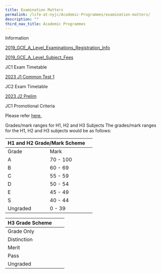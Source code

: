 ```yaml
---
title: Examination Matters
permalink: /life-at-nyjc/Academic-Programmes/examination-matters/
description: ""
third_nav_title: Academic Programmes
---
```

Information

[2019_GCE_A_Level_Examinations_Registration_Info](/files/2019_GCE_A_Level_Examinations_Registration_Info_for_Sch_Cddt_20190307102024.pdf)

[2019_GCE_A_Level_Subject_Fees](/files/2019_GCE_A_Level_Subject_Fees_20190313103231.pdf)


JC1 Exam Timetable

[2023 J1 Common Test 1](/files/2023%20j1%20ct%20tt_final_stud%202may.pdf)

JC2 Exam Timetable

[2023 J2 Prelim](/files/2023%20j2%20prelim%20tt_finalised_students_3aug.pdf)

JC1 Promotional Criteria

Please refer [here.](https://ogp-nyjc-staging.netlify.app/ny-parents/jc1-information/)


Grades/mark ranges for H1, H2 and H3 Subjects
The grades/mark ranges for the H1, H2 and H3 subjects would be as follows:

<table><thead><tr><th colspan="2">H1 and H2 Grade/Mark Scheme</th><th></th></tr></thead><tbody><tr><td>Grade</td><td>Mark</td><td></td></tr><tr><td>A</td><td>70 - 100</td><td></td></tr><tr><td>B</td><td>60 - 69</td><td></td></tr><tr><td>C</td><td>55 - 59</td><td></td></tr><tr><td>D</td><td>50 - 54</td><td></td></tr><tr><td>E</td><td>45 - 49</td><td></td></tr><tr><td>S</td><td>40 - 44</td><td></td></tr><tr><td>Ungraded</td><td>0 - 39</td><td></td></tr></tbody></table>

<table><thead><tr><th>H3 Grade Scheme</th><th></th><th></th></tr></thead><tbody><tr><td>Grade Only</td><td></td><td></td></tr><tr><td>Distinction</td><td></td><td></td></tr><tr><td>Merit</td><td></td><td></td></tr><tr><td>Pass</td><td></td><td></td></tr><tr><td>Ungraded</td><td></td><td></td></tr></tbody></table>